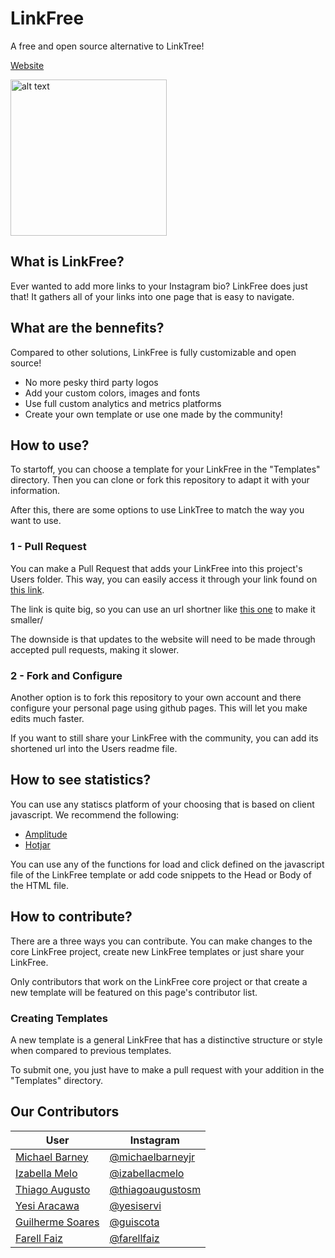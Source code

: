 # LinkFree
A free and open source alternative to LinkTree!

[Website](https://michaelbarney.github.io/LinkFree)

<img src="https://i.imgur.com/B4LX0kY.png" alt="alt text" width="250px">

## What is LinkFree?
Ever wanted to add more links to your Instagram bio? LinkFree does just that! It gathers all of your links into one page that is easy to navigate.

## What are the bennefits?
Compared to other solutions, LinkFree is fully customizable and open source!
- No more pesky third party logos
- Add your custom colors, images and fonts
- Use full custom analytics and metrics platforms
- Create your own template or use one made by the community!

## How to use?
To startoff, you can choose a template for your LinkFree in the "Templates" directory. Then you can clone or fork this repository to adapt it with your information.

After this, there are some options to use LinkTree to match the way you want to use.

### 1 - Pull Request
You can make a Pull Request that adds your LinkFree into this project's Users folder. This way, you can easily access it through your link found on [this link](https://michaelbarney.github.io/LinkFree/Users).

The link is quite big, so you can use an url shortner like [this one](https://bitly.com/) to make it smaller/

The downside is that updates to the website will need to be made through accepted pull requests, making it slower.

### 2 - Fork and Configure
Another option is to fork this repository to your own account and there configure your personal page using github pages. This will let you make edits much faster.

If you want to still share your LinkFree with the community, you can add its shortened url into the Users readme file.

## How to see statistics?
You can use any statiscs platform of your choosing that is based on client javascript. We recommend the following:
- [Amplitude](https://amplitude.com/homepage)
- [Hotjar](https://www.hotjar.com/)

You can use any of the functions for load and click defined on the javascript file of the LinkFree template or add code snippets to the Head or Body of the HTML file.

## How to contribute?
There are a three ways you can contribute. You can make changes to the core LinkFree project, create new LinkFree templates or just share your LinkFree.

Only contributors that work on the LinkFree core project or that create a new template will be featured on this page's contributor list.

### Creating Templates
A new template is a general LinkFree that has a distinctive structure or style when compared to previous templates.

To submit one, you just have to make a pull request with your addition in the "Templates" directory.

## Our Contributors
| User | Instagram |
|--|--|
|[Michael Barney](https://github.com/MichaelBarney)| [@michaelbarneyjr](https://www.instagram.com/michaelbarneyjr/) |
|[Izabella Melo](https://github.com/izmcm)|[@izabellacmelo](https://www.instagram.com/izabellacmelo/)|
|[Thiago Augusto](https://github.com/thiagoaugustosm)|[@thiagoaugustosm](https://www.instagram.com/thiagoaugustosm/)|
|[Yesi Aracawa](https://github.com/yesi-aracawa)|[@yesiservi](https://www.instagram.com/yesiservi/)|
|[Guilherme Soares](https://github.com/guiscota)|[@guiscota](https://www.instagram.com/guiscota/)|
|[Farell Faiz](https://github.io/farellfaiz)|[@farellfaiz](https://www.instagram.com/farellfaiz/)|




